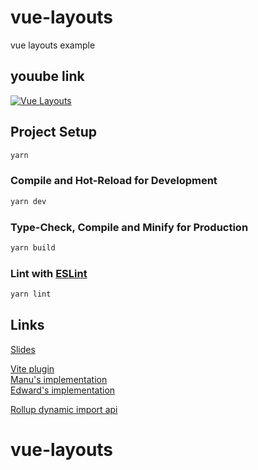 # vue-layouts

vue layouts example

## youube link
[![Vue Layouts](https://img.youtube.com/vi/C5VIL2yyzVQ/0.jpg)](https://www.youtube.com/watch?v=C5VIL2yyzVQ)


## Project Setup

```sh
yarn
```

### Compile and Hot-Reload for Development

```sh
yarn dev
```

### Type-Check, Compile and Minify for Production

```sh
yarn build
```

### Lint with [ESLint](https://eslint.org/)

```sh
yarn lint
```


## Links
[Slides](https://github.com/JohnCampionJr/vite-plugin-vue-layouts)   


[Vite plugin](https://github.com/JohnCampionJr/vite-plugin-vue-layouts)   
[Manu's implementation](https://itnext.io/vue-tricks-smart-layouts-for-vuejs-5c61a472b69b)   
[Edward's implementation](https://habr.com/ru/post/513728/)   


[Rollup dynamic import api](https://github.com/tc39/proposal-dynamic-import#import)   

# vue-layouts
